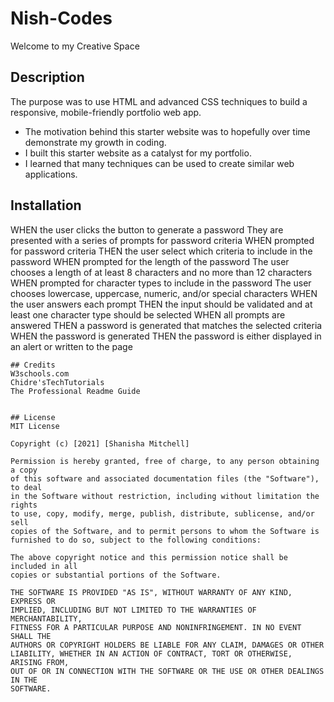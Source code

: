# Nish-Codes
Welcome to my Creative Space
## Description
The purpose was to use HTML and advanced CSS techniques to build a responsive, mobile-friendly portfolio web app. 
- The motivation behind this starter website was to hopefully over time demonstrate my growth in coding. 
- I built this starter website as a catalyst for my portfolio.
- I learned that many techniques can be used to create similar web applications. 

## Installation
WHEN the user clicks the button to generate a password
They are presented with a series of prompts for password criteria
WHEN prompted for password criteria
THEN the user select which criteria to include in the password
WHEN prompted for the length of the password
The user chooses a length of at least 8 characters and no more than 12 characters
WHEN prompted for character types to include in the password
The user chooses lowercase, uppercase, numeric, and/or special characters
WHEN the user answers each prompt
THEN the input should be validated and at least one character type should be selected
WHEN all prompts are answered
THEN a password is generated that matches the selected criteria
WHEN the password is generated
THEN the password is either displayed in an alert or written to the page

```
## Credits
W3schools.com
Chidre'sTechTutorials
The Professional Readme Guide


## License
MIT License

Copyright (c) [2021] [Shanisha Mitchell]

Permission is hereby granted, free of charge, to any person obtaining a copy
of this software and associated documentation files (the "Software"), to deal
in the Software without restriction, including without limitation the rights
to use, copy, modify, merge, publish, distribute, sublicense, and/or sell
copies of the Software, and to permit persons to whom the Software is
furnished to do so, subject to the following conditions:

The above copyright notice and this permission notice shall be included in all
copies or substantial portions of the Software.

THE SOFTWARE IS PROVIDED "AS IS", WITHOUT WARRANTY OF ANY KIND, EXPRESS OR
IMPLIED, INCLUDING BUT NOT LIMITED TO THE WARRANTIES OF MERCHANTABILITY,
FITNESS FOR A PARTICULAR PURPOSE AND NONINFRINGEMENT. IN NO EVENT SHALL THE
AUTHORS OR COPYRIGHT HOLDERS BE LIABLE FOR ANY CLAIM, DAMAGES OR OTHER
LIABILITY, WHETHER IN AN ACTION OF CONTRACT, TORT OR OTHERWISE, ARISING FROM,
OUT OF OR IN CONNECTION WITH THE SOFTWARE OR THE USE OR OTHER DEALINGS IN THE
SOFTWARE.